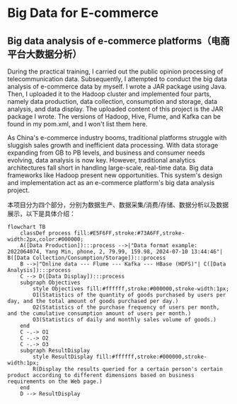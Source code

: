 # Big Data for E-commerce

## Big data analysis of e-commerce platforms（电商平台大数据分析）


During the practical training, I carried out the public opinion processing of telecommunication data. Subsequently, I attempted to conduct the big data analysis of e-commerce data by myself. I wrote a JAR package using Java. Then, I uploaded it to the Hadoop cluster and implemented four parts, namely data production, data collection, consumption and storage, data analysis, and data display. The uploaded content of this project is the JAR package I wrote. The versions of Hadoop, Hive, Flume, and Kafka can be found in my pom.xml, and I won't list them here.




As China's e-commerce industry booms, traditional platforms struggle with sluggish sales growth and inefficient data processing. With data storage expanding from GB to PB levels, and business and consumer needs evolving, data analysis is now key. However, traditional analytics architectures fall short in handling large-scale, real-time data. Big data frameworks like Hadoop present new opportunities. This system's design and implementation act as an e-commerce platform's big data analysis project.


本项目分为四个部分，分别为数据生产、数据采集/消费/存储、数据分析以及数据展示，以下是具体介绍：

```mermaid
flowchart TB
    classDef process fill:#E5F6FF,stroke:#73A6FF,stroke-width:2px,color:#000000;
    A([Data Production]):::process -->|"Data format example: 2022064074, Yang Min, phone, 2, 79.99, 159.98, 2024-07-10 13:44:46"| B([Data Collection/Consumption/Storage]):::process
    B -->|"Online data --- Flume --- Kafka --- HBase (HDFS)"| C([Data Analysis]):::process
    C --> D([Data Display]):::process
    subgraph Objectives
        style Objectives fill:#ffffff,stroke:#000000,stroke-width:1px;
        O1(Statistics of the quantity of goods purchased by users per day, and the total amount of goods purchased per day.)
        O2(Statistics of the purchase frequency of users per month, and the cumulative consumption amount of users per month.)
        O3(Statistics of daily and monthly sales volume of goods.)
    end
    C -.-> O1
    C -.-> O2
    C -.-> O3
    subgraph ResultDisplay
        style ResultDisplay fill:#ffffff,stroke:#000000,stroke-width:1px;
        R(Display the results queried for a certain person's certain product according to different dimensions based on business requirements on the Web page.)
    end
    D --> ResultDisplay
